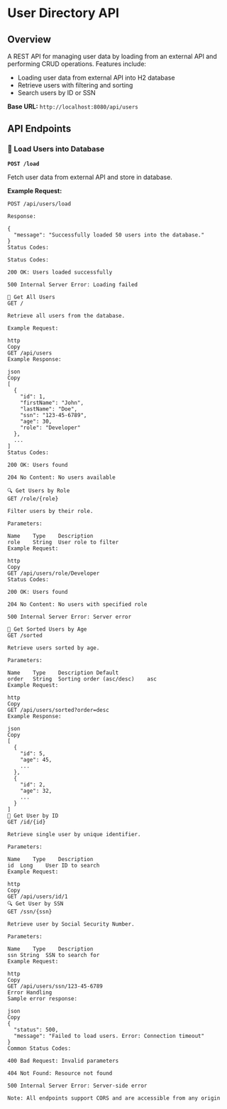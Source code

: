 # User Directory API

## Overview

A REST API for managing user data by loading from an external API and performing CRUD operations. Features include:
- Loading user data from external API into H2 database
- Retrieve users with filtering and sorting
- Search users by ID or SSN

**Base URL:** `http://localhost:8080/api/users`

## API Endpoints

### 🚀 Load Users into Database

**`POST /load`**

Fetch user data from external API and store in database.

**Example Request:**
```http
POST /api/users/load

Response:

{
  "message": "Successfully loaded 50 users into the database."
}
Status Codes:

Status Codes:

200 OK: Users loaded successfully

500 Internal Server Error: Loading failed

📄 Get All Users
GET /

Retrieve all users from the database.

Example Request:

http
Copy
GET /api/users
Example Response:

json
Copy
[
  {
    "id": 1,
    "firstName": "John",
    "lastName": "Doe",
    "ssn": "123-45-6789",
    "age": 30,
    "role": "Developer"
  },
  ...
]
Status Codes:

200 OK: Users found

204 No Content: No users available

🔍 Get Users by Role
GET /role/{role}

Filter users by their role.

Parameters:

Name	Type	Description
role	String	User role to filter
Example Request:

http
Copy
GET /api/users/role/Developer
Status Codes:

200 OK: Users found

204 No Content: No users with specified role

500 Internal Server Error: Server error

🔄 Get Sorted Users by Age
GET /sorted

Retrieve users sorted by age.

Parameters:

Name	Type	Description	Default
order	String	Sorting order (asc/desc)	asc
Example Request:

http
Copy
GET /api/users/sorted?order=desc
Example Response:

json
Copy
[
  {
    "id": 5,
    "age": 45,
    ...
  },
  {
    "id": 2,
    "age": 32,
    ...
  }
]
🔎 Get User by ID
GET /id/{id}

Retrieve single user by unique identifier.

Parameters:

Name	Type	Description
id	Long	User ID to search
Example Request:

http
Copy
GET /api/users/id/1
🔍 Get User by SSN
GET /ssn/{ssn}

Retrieve user by Social Security Number.

Parameters:

Name	Type	Description
ssn	String	SSN to search for
Example Request:

http
Copy
GET /api/users/ssn/123-45-6789
Error Handling
Sample error response:

json
Copy
{
  "status": 500,
  "message": "Failed to load users. Error: Connection timeout"
}
Common Status Codes:

400 Bad Request: Invalid parameters

404 Not Found: Resource not found

500 Internal Server Error: Server-side error

Note: All endpoints support CORS and are accessible from any origin
